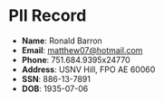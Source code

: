 # PII Record
- **Name**: Ronald Barron
- **Email**: matthew07@hotmail.com
- **Phone**: 751.684.9395x24770
- **Address**: USNV Hill, FPO AE 60060
- **SSN**: 886-13-7891
- **DOB**: 1935-07-06
